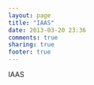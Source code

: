 ```yaml
---
layout: page
title: "IAAS"
date: 2013-03-20 23:36
comments: true
sharing: true
footer: true
---
```


IAAS
